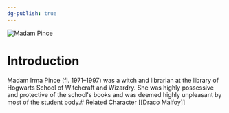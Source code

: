 ```yaml
---
dg-publish: true
---
```

![Madam Pince](http://rxbg5ysja.bkt.gdipper.com/Madam_Pince.png)
# Introduction
Madam Irma Pince (fl. 1971–1997) was a witch and librarian at the library of Hogwarts School of Witchcraft and Wizardry. She was highly possessive and protective of the school's books and was deemed highly unpleasant by most of the student body.# Related Character
[[Draco Malfoy]]
